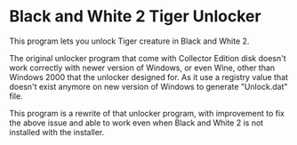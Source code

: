 Black and White 2 Tiger Unlocker
================================

This program lets you unlock Tiger creature in Black and White 2.

The original unlocker program that come with Collector Edition disk
doesn't work correctly with newer version of Windows, or even Wine,
other than Windows 2000 that the unlocker designed for. As it use
a registry value that doesn't exist anymore on new version of Windows
to generate "Unlock.dat" file.

This program is a rewrite of that unlocker program, with improvement
to fix the above issue and able to work even when Black and White 2
is not installed with the installer.
